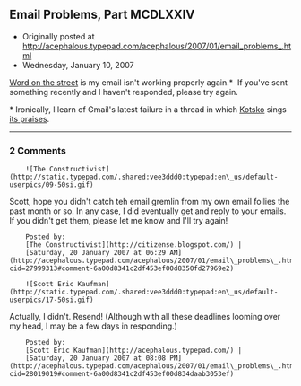 ## Email Problems, Part MCDLXXIV

 * Originally posted at http://acephalous.typepad.com/acephalous/2007/01/email_problems_.html
 * Wednesday, January 10, 2007



[Word on the street](http://www.unfogged.com/archives/comments\_6069.html#471301) is my email isn't working properly again.\*  If you've sent something recently and I haven't responded, please try again. 

\* Ironically, I learn of Gmail's latest failure in a thread in which [Kotsko](http://www.adamkotsko.com/weblog/) sings [its praises](http://www.unfogged.com/archives/comments\_6069.html#470995).

		

* * *

### 2 Comments 

		

                
[]()

	

		![The Constructivist](http://static.typepad.com/.shared:vee3ddd0:typepad:en\_us/default-userpics/09-50si.gif)
	

	

		

Scott, hope you didn't catch teh email gremlin from my own email follies the past month or so.  In any case, I did eventually get and reply to your emails.  If you didn't get them, please let me know and I'll try again!

	

		Posted by:
		[The Constructivist](http://citizense.blogspot.com/) |
		[Saturday, 20 January 2007 at 06:29 AM](http://acephalous.typepad.com/acephalous/2007/01/email\_problems\_.html?cid=27999313#comment-6a00d8341c2df453ef00d8350fd27969e2)

[]()

	

		![Scott Eric Kaufman](http://static.typepad.com/.shared:vee3ddd0:typepad:en\_us/default-userpics/17-50si.gif)
	

	

		

Actually, I didn't.  Resend!  (Although with all these deadlines looming over my head, I may be a few days in responding.)

	

		Posted by:
		[Scott Eric Kaufman](http://acephalous.typepad.com/) |
		[Saturday, 20 January 2007 at 08:08 PM](http://acephalous.typepad.com/acephalous/2007/01/email\_problems\_.html?cid=28019019#comment-6a00d8341c2df453ef00d834daab3053ef)

		

        